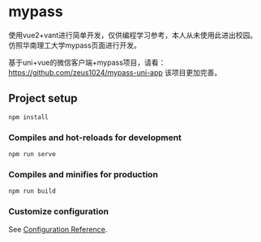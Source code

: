 # mypass

使用vue2+vant进行简单开发，仅供编程学习参考，本人从未使用此进出校园。
仿照华南理工大学mypass页面进行开发。

基于uni+vue的微信客户端+mypass项目，请看：https://github.com/zeus1024/mypass-uni-app
该项目更加完善。

## Project setup
```
npm install
```

### Compiles and hot-reloads for development
```
npm run serve
```

### Compiles and minifies for production
```
npm run build
```

### Customize configuration
See [Configuration Reference](https://cli.vuejs.org/config/).
